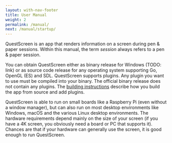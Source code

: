 ```yaml
---
layout: with-nav-footer
title: User Manual
weight: 2
permalink: /manual/
next: /manual/startup/
---
```


QuestScreen is an app that renders information on a screen during pen & paper sessions.
Within this manual, the term *session* always refers to a pen & paper session.

You can obtain QuestScreen either as binary release for Windows (TODO: link) or as source code release for any operating system supporting Go, OpenGL (ES) and SDL.
QuestScreen supports plugins.
Any plugin you want to use must be compiled into your binary.
The official binary release does not contain any plugins.
The [building instructions](/building/) describe how you build the app from source and add plugins.

QuestScreen is able to run on small boards like a Raspberry Pi (even without a window manager), but can also run on most desktop environments like Windows, macOS and the various Linux desktop environments.
The hardware requirements depend mainly on the size of your screen (if you have a 4K screen, you obviously need a board or PC that supports it).
Chances are that if your hardware can generally use the screen, it is good enough to run QuestScreen.
